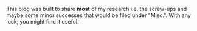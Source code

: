 This blog was built to share __most__ of my research i.e. the screw-ups and maybe some minor successes that would be filed under "Misc.". With any luck, you might find it useful.
